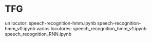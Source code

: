 # TFG
un locutor:
speech-recognition-hmm.ipynb
speech-recognition-hmm_v0.ipynb
varios locutores:
speech_recognition_hmm_v1.ipynb
speech_recognition_RNN.ipynb
